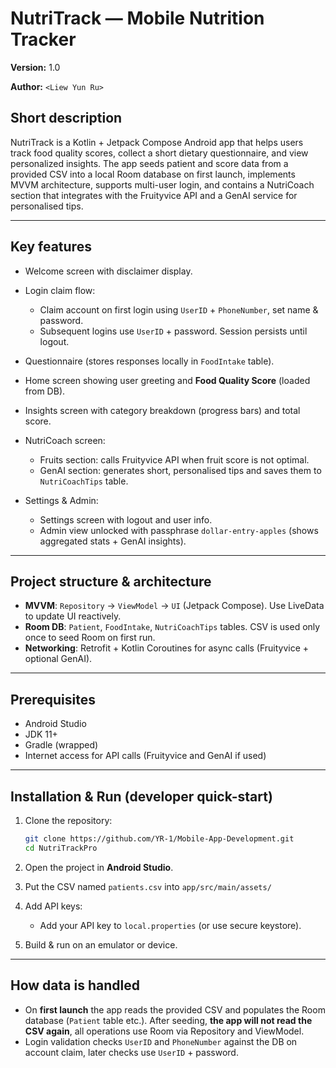 # NutriTrack — Mobile Nutrition Tracker

**Version:** 1.0

**Author:** `<Liew Yun Ru>`

## Short description

NutriTrack is a Kotlin + Jetpack Compose Android app that helps users track food quality scores, collect a short dietary questionnaire, and view personalized insights. The app seeds patient and score data from a provided CSV into a local Room database on first launch, implements MVVM architecture, supports multi-user login, and contains a NutriCoach section that integrates with the Fruityvice API and a GenAI service for personalised tips.

---

## Key features

* Welcome screen with disclaimer display. 
* Login claim flow:

  * Claim account on first login using `UserID` + `PhoneNumber`, set name & password.
  * Subsequent logins use `UserID` + password. Session persists until logout. 
* Questionnaire (stores responses locally in `FoodIntake` table).
* Home screen showing user greeting and **Food Quality Score** (loaded from DB). 
* Insights screen with category breakdown (progress bars) and total score.
* NutriCoach screen:

  * Fruits section: calls Fruityvice API when fruit score is not optimal.
  * GenAI section: generates short, personalised tips and saves them to `NutriCoachTips` table. 
* Settings & Admin:

  * Settings screen with logout and user info.
  * Admin view unlocked with passphrase `dollar-entry-apples` (shows aggregated stats + GenAI insights). 

---

## Project structure & architecture

* **MVVM**: `Repository` → `ViewModel` → `UI` (Jetpack Compose). Use LiveData to update UI reactively. 
* **Room DB**: `Patient`, `FoodIntake`, `NutriCoachTips` tables. CSV is used only once to seed Room on first run. 
* **Networking**: Retrofit + Kotlin Coroutines for async calls (Fruityvice + optional GenAI). 

---

## Prerequisites

* Android Studio
* JDK 11+
* Gradle (wrapped)
* Internet access for API calls (Fruityvice and GenAI if used)

---

## Installation & Run (developer quick-start)

1. Clone the repository:

   ```bash
   git clone https://github.com/YR-1/Mobile-App-Development.git
   cd NutriTrackPro
   ```
2. Open the project in **Android Studio**.
3. Put the CSV named `patients.csv` into `app/src/main/assets/`
4. Add API keys:

   * Add your API key to `local.properties` (or use secure keystore).
5. Build & run on an emulator or device.

---

## How data is handled

* On **first launch** the app reads the provided CSV and populates the Room database (`Patient` table etc.). After seeding, **the app will not read the CSV again**, all operations use Room via Repository and ViewModel. 
* Login validation checks `UserID` and `PhoneNumber` against the DB on account claim, later checks use `UserID` + password. 
